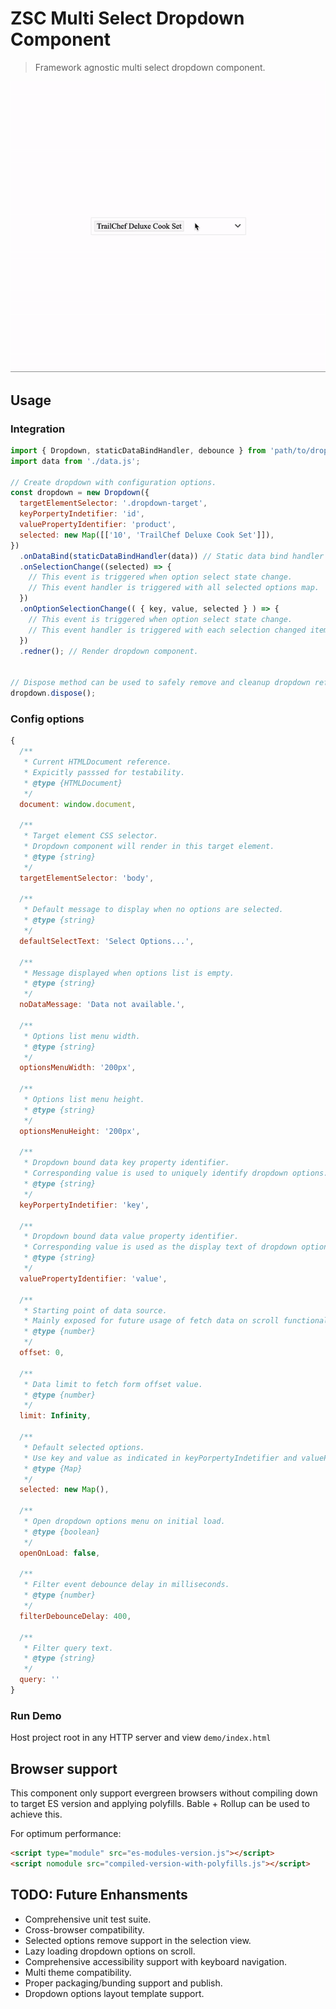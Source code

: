 # ZSC Multi Select Dropdown Component
> Framework agnostic multi select dropdown component.

<img src="https://raw.githubusercontent.com/yohangz/zsc-dropdown/master/usage.gif" alt="Usage Demo">

## Usage

### Integration

```js
import { Dropdown, staticDataBindHandler, debounce } from 'path/to/dropdown';
import data from './data.js';

// Create dropdown with configuration options.
const dropdown = new Dropdown({
  targetElementSelector: '.dropdown-target',
  keyPorpertyIndetifier: 'id',
  valuePropertyIdentifier: 'product',
  selected: new Map([['10', 'TrailChef Deluxe Cook Set']]),
})
  .onDataBind(staticDataBindHandler(data)) // Static data bind handler can be used to directly bind static data sources.
  .onSelectionChange((selected) => {
    // This event is triggered when option select state change.
    // This event handler is triggered with all selected options map.
  })
  .onOptionSelectionChange(( { key, value, selected } ) => {
    // This event is triggered when option select state change.
    // This event handler is triggered with each selection changed items state.
  })
  .redner(); // Render dropdown component.


// Dispose method can be used to safely remove and cleanup dropdown reference.
dropdown.dispose();
```

### Config options

```js
{
  /**
   * Current HTMLDocument reference.
   * Expicitly passsed for testability.
   * @type {HTMLDocument}
   */
  document: window.document,

  /**
   * Target element CSS selector.
   * Dropdown component will render in this target element.
   * @type {string}
   */
  targetElementSelector: 'body',

  /**
   * Default message to display when no options are selected.
   * @type {string}
   */
  defaultSelectText: 'Select Options...',

  /**
   * Message displayed when options list is empty.
   * @type {string}
   */
  noDataMessage: 'Data not available.',

  /**
   * Options list menu width.
   * @type {string}
   */
  optionsMenuWidth: '200px',

  /**
   * Options list menu height.
   * @type {string}
   */
  optionsMenuHeight: '200px',

  /**
   * Dropdown bound data key property identifier.
   * Corresponding value is used to uniquely identify dropdown options.
   * @type {string}
   */
  keyPorpertyIndetifier: 'key',

  /**
   * Dropdown bound data value property identifier.
   * Corresponding value is used as the display text of dropdown options.
   * @type {string}
   */
  valuePropertyIdentifier: 'value',

  /**
   * Starting point of data source.
   * Mainly exposed for future usage of fetch data on scroll functionality.
   * @type {number}
   */
  offset: 0,

  /**
   * Data limit to fetch form offset value.
   * @type {number}
   */
  limit: Infinity,

  /**
   * Default selected options.
   * Use key and value as indicated in keyPorpertyIndetifier and valuePropertyIdentifier properties.
   * @type {Map}
   */
  selected: new Map(),

  /**
   * Open dropdown options menu on initial load.
   * @type {boolean}
   */
  openOnLoad: false,

  /**
   * Filter event debounce delay in milliseconds.
   * @type {number}
   */
  filterDebounceDelay: 400,

  /**
   * Filter query text.
   * @type {string}
   */
  query: ''
}
```

### Run Demo

Host project root in any HTTP server and view `demo/index.html`

## Browser support

This component only support evergreen browsers without compiling down to target ES version and applying polyfills.
Bable + Rollup can be used to achieve this.

For optimum performance:

```html
<script type="module" src="es-modules-version.js"></script>
<script nomodule src="compiled-version-with-polyfills.js"></script>
```

## TODO: Future Enhansments
- Comprehensive unit test suite.
- Cross-browser compatibility.
- Selected options remove support in the selection view.
- Lazy loading dropdown options on scroll.
- Comprehensive accessibility support with keyboard navigation.
- Multi theme compatibility.
- Proper packaging/bunding support and publish.
- Dropdown options layout template support.
